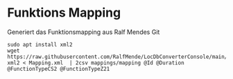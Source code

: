 Funktions Mapping
=================

Generiert das Funktionsmapping aus Ralf Mendes Git
```
sudo apt install xml2
wget https://raw.githubusercontent.com/RalfMende/LocDbConverterConsole/main/LocDbConverterConsole/Mapping.xml
xml2 < Mapping.xml  | 2csv mappings/mapping @Id @Duration @FunctionTypeCS2 @FunctionTypeZ21
```
